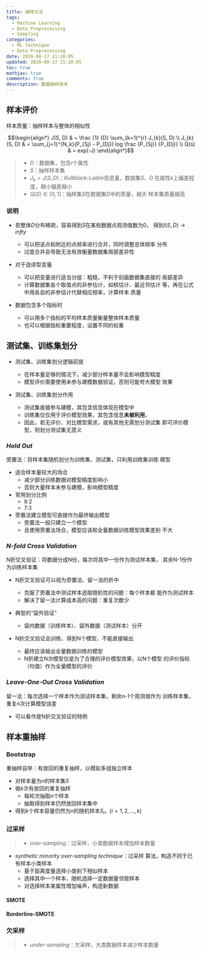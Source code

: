 ```yaml
---
title: 抽样方法
tags:
  - Machine Learning
  - Data Preprocessing
  - Sampling
categories:
  - ML Technique
  - Data Preprocessing
date: 2020-08-17 21:20:05
updated: 2020-08-17 21:20:05
toc: true
mathjax: true
comments: true
description: 数据抽样技术
---
```


##	样本评价

样本质量：抽样样本与整体的相似性

$$\begin{align*}
J(S, D) & = \frac {1} {D} \sum_{k=1}^{r} J_{k}(S, D) \\
J_{k}(S, D) & = \sum_{j=1}^{N_k}(P_{Sj} - P_{Dj})
	log \frac {P_{Sj}} {P_{Dj}} \\
Q(s) & = exp(-J)
\end{align*}$$

> - $D$：数据集，包含$r$个属性
> - $S$：抽样样本集
> - $J_k=J(S, D)$：*Kullblack-Laible*信息量，数据集$S$、$D$
	在属性$k$上偏差程度，越小偏差越小
> - $Q(S) \in [0, 1]$：抽样集$S$在数据集$D$中的质量，越大
	样本集质量越高

###	说明

-	若整体$D$分布稀疏，容易得到$S$在某些数据点观测值数为0，
	得到$I(S, D) \rightarrow infty$

	-	可以把该点和附近的点频率进行合并，同时调整总体频率
		分布
	-	过度合并会导致无法有效衡量数据集局部差异性

-	对于连续型变量

	-	可以把变量进行适当分组：粗糙，不利于刻画数据集直接的
		局部差异
	-	计算数据集各个取值点的非参估计，如核估计、最近邻估计
		等，再在公式中用各自的非参估计代替相应频率，计算样本
		质量

-	数据包含多个指标时
	-	可以用多个指标的平均样本质量衡量整体样本质量
	-	也可以根据指标重要程度，设置不同的权重

##	测试集、训练集划分

-	测试集、训练集划分逻辑前提
	-	在样本量足够的情况下，减少部分样本量不会影响模型精度
	-	模型评价需要使用未参与建模数据验证，否则可能夸大模型
		效果

-	测试集、训练集划分作用
	-	测试集直接参与建模，其包含信息体现在模型中
	-	训练集仅仅用于评价模型效果，其包含信息**未被利用**，
	-	因此，若无评价、对比模型需求，或有其他无需划分测试集
		即可评价模型，则划分测试集无意义

###	*Hold Out*

旁置法：将样本集随机划分为训练集、测试集，只利用训练集训练
模型

-	适合样本量较大的场合
	-	减少部分训练数据对模型精度影响小
	-	否则大量样本未参与建模，影响模型精度
-	常用划分比例
	-	8:2
	-	7:3
-	旁置法建立模型可直接作为最终输出模型
	-	旁置法一般只建立一个模型
	-	且使用旁置法场合，模型应该和全量数据训练模型效果差别
		不大

###	*N-fold Cross Validation*

N折交叉验证：将数据分成N份，每次将其中一份作为测试样本集，
其余N-1份作为训练样本集

-	N折交叉验证可以视为旁置法、留一法的折中
	-	克服了旁置法中测试样本选取随机性的问题：每个样本都
		能作为测试样本
	-	解决了留一法计算成本高的问题：重复次数少

-	典型的“袋外验证”
	-	袋内数据（训练样本）、袋外数据（测试样本）分开

-	N折交叉验证会训练、得到N个模型，不能直接输出
	-	最终应该输出全量数据训练的模型
	-	N折建立N次模型仅是为了合理的评价模型效果，以N个模型
		的评价指标（均值）作为全量模型的评价

###	*Leave-One-Out Cross Validation*

留一法：每次选择一个样本作为测试样本集，剩余n-1个观测值作为
训练样本集，重复n次计算模型误差

-	可以看作是N折交叉验证的特例

##	样本重抽样

###	Bootstrap

重抽样自举：有放回的重复抽样，以模拟多组独立样本

-	对样本量为$n$的样本集$S$
-	做$k$次有放回的重复抽样
	-	每轮次抽取$n$个样本
	-	抽取得到样本仍然放回样本集中
-	得到$k$个样本容量仍然为$n$的随机样本$S_i，(i=1,2,...,k)$

###	过采样

> - *over-sampling*：过采样，小类数据样本增加样本数量

-	*synthetic minority over-sampling technique*：过采样
	算法，构造不同于已有样本小类样本
	-	基于距离度量选择小类别下相似样本
	-	选择其中一个样本、随机选择一定数据量邻居样本
	-	对选择样本某属性增加噪声，构造新数据

####	SMOTE

####	Borderline-SMOTE

###	欠采样

> - *under-sampling*：欠采样，大类数据样本减少样本数量




